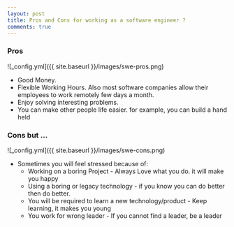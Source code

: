 ```yaml
---
layout: post
title: Pros and Cons for working as a software engineer ?
comments: true
---
```


### Pros

![_config.yml]({{ site.baseurl }}/images/swe-pros.png)

* Good Money.
* Flexible Working Hours. Also most software companies allow their employees to work remotely few days a month.
* Enjoy solving interesting problems.
* You can make other people life easier. for example, you can build a hand held


### Cons but ...
![_config.yml]({{ site.baseurl }}/images/swe-cons.png)

* Sometimes you will feel stressed because of:
  * Working on a boring Project - Always Love what you do. it will make you happy
  * Using a boring or legacy technology - if you know you can do better then do better.  
  * You will be required to learn a new technology/product - Keep learning, it makes you young
  * You work for wrong leader - If you cannot find a leader, be a leader  
 

